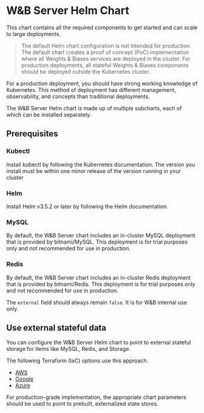 # W&B Server Helm Chart

This chart contains all the required components to get started and can scale to
large deployments.

> The default Helm chart configuration is not intended for production. The
> default chart creates a proof of concept (PoC) implementation where all
> Weights & Biases services are deployed in the cluster. For production
> deployments, all stateful Weights & Biases components should be deployed
> outside the Kubernetes cluster.

For a production deployment, you should have strong working knowledge of
Kubernetes. This method of deployment has different management, observability,
and concepts than traditional deployments.

The W&B Server Helm chart is made up of multiple subcharts, each of which can be
installed separately.

## Prerequisites

### Kubectl

Install kubectl by following the Kubernetes documentation. The version you
install must be within one minor release of the version running in your cluster

### Helm

Install Helm v3.5.2 or later by following the Helm documentation.

### MySQL

By default, the W&B Server chart includes an in-cluster MySQL deployment that is
provided by bitnami/MySQL. This deployment is for trial purposes only and not
recommended for use in production.

### Redis

By default, the W&B Server chart includes an in-cluster Redis deployment that is
provided by bitnami/Redis. This deployment is for trial purposes only and not
recommended for use in production.

The `external` field should always remain `false`. It is for W&B internal use only.

## Use external stateful data

You can configure the W&B Server Helm chart to point to external stateful
storage for items like MySQL, Redis, and Storage.

The following Terraform (IaC) options use this approach.

- [AWS](https://github.com/wandb/terraform-aws-wandb)
- [Google](https://github.com/wandb/terraform-google-wandb)
- [Azure](https://github.com/wandb/terraform-azurerm-wandb)

For production-grade implementation, the appropriate chart parameters should be
used to point to prebuilt, externalized state stores.
